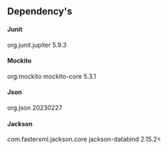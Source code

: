 ## Dependency's

#### Junit 
org.junit.jupiter 5.9.3

#### Mockito
org.mockito
mockito-core
5.3.1
      
#### Json
org.json 20230227

#### Jackson
com.fasterxml.jackson.core
jackson-databind
2.15.2<
   